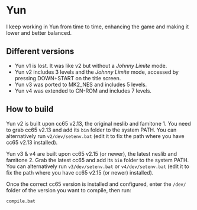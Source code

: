 Yun
===

I keep working in Yun from time to time, enhancing the game and making it lower and better balanced.

Different versions
------------------

- Yun v1 is lost. It was like v2 but without a *Johnny Limite* mode.
- Yun v2 includes 3 levels and the *Johnny Limite* mode, accessed by pressing DOWN+START on the title screen.
- Yun v3 was ported to MK2_NES and includes 5 levels.
- Yun v4 was extended to CN-ROM and includes 7 levels.

How to build
------------

Yun v2 is built upon cc65 v2.13, the original neslib and famitone 1. You need to grab cc65 v2.13 and add its `bin` folder to the system PATH. You can alternatively run `v2/dev/setenv.bat` (edit it to fix the path where you have cc65 v2.13 installed).

Yun v3 & v4 are built upon cc65 v2.15 (or newer), the latest neslib and famitone 2. Grab the latest cc65 and add its `bin` folder to the system PATH. You can alternatively run `v3/dev/setenv.bat` or `v4/dev/setenv.bat` (edit it to fix the path where you have cc65 v2.15 (or newer) installed).

Once the correct cc65 version is installed and configured, enter the `/dev/` folder of the version you want to compile, then run:

`compile.bat`

